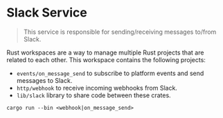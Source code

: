 # Slack Service

> This service is responsible for sending/receiving messages to/from Slack.

Rust workspaces are a way to manage multiple Rust projects that are related to each other. This workspace contains the following projects:
- `events/on_message_send` to subscribe to platform events and send messages to Slack.
- `http/webhook` to receive incoming webhooks from Slack.
- `lib/slack` library to share code between these crates.

`cargo run --bin <webhook|on_message_send>`